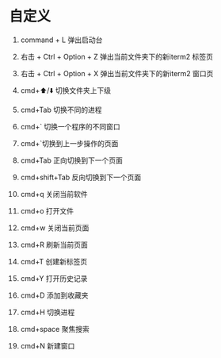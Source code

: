 # 自定义

1. command + L 弹出启动台
2. 右击 + Ctrl + Option + Z 弹出当前文件夹下的新iterm2 标签页
3. 右击 + Ctrl + Option + X 弹出当前文件夹下的新iterm2 窗口页



2.  cmd+⬆️/⬇️	切换文件夹上下级
4.  cmd+Tab 切换不同的进程
3.  cmd+` 切换一个程序的不同窗口
5.   cmd+`切换到上一步操作的页面
6.   cmd+Tab 正向切换到下一个页面
7.   cmd+shift+Tab 反向切换到下一个页面
9.   cmd+q 关闭当前软件
8.   cmd+o 打开文件
10.  cmd+w 关闭当前页面
11.  cmd+R 刷新当前页面
12.  cmd+T 创建新标签页
13.  cmd+Y 打开历史记录
14.  cmd+D 添加到收藏夹
15.  cmd+H 切换进程
16.  cmd+space 聚焦搜索
17.  cmd+N 新建窗口

